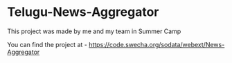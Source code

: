 # Telugu-News-Aggregator
This project was made by me and my team in Summer Camp

You can find the project at - https://code.swecha.org/sodata/webext/News-Aggregator 
